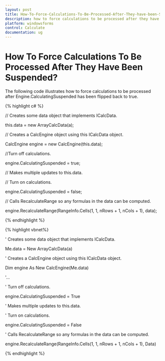 ```yaml
---
layout: post
title: How-To-Force-Calculations-To-Be-Processed-After-They-have-been-Suspended | Windows Forms | Syncfusion
description: how to force calculations to be processed after they have been suspended?
platform: windowsforms
control: Calculate
documentation: ug
---
```


# How To Force Calculations To Be Processed After They Have Been Suspended?

The following code illustrates how to force calculations to be processed after Engine.CalculatingSuspended has been flipped back to true.

{% highlight c# %}



// Creates some data object that implements ICalcData.

this.data = new ArrayCalcData(a);



// Creates a CalcEngine object using this ICalcData object.

CalcEngine engine = new CalcEngine(this.data);



//Turn off calculations.

engine.CalculatingSuspended = true;      



// Makes multiple updates to this.data.

// Turn on calculations.

engine.CalculatingSuspended = false;



// Calls RecalculateRange so any formulas in the data can be computed.            

engine.RecalculateRange(RangeInfo.Cells(1, 1, nRows + 1, nCols + 1), data);            

{% endhighlight %}

{% highlight vbnet%}



' Creates some data object that implements ICalcData.

Me.data = New ArrayCalcData(a)



' Creates a CalcEngine object using this ICalcData object.

Dim engine As New CalcEngine(Me.data)



'...



' Turn off calculations.

engine.CalculatingSuspended = True



' Makes multiple updates to this.data.

' Turn on calculations.

engine.CalculatingSuspended = False



' Calls RecalculateRange so any formulas in the data can be computed.

engine.RecalculateRange(RangeInfo.Cells(1, 1, nRows + 1, nCols + 1), Data)

{% endhighlight %}

